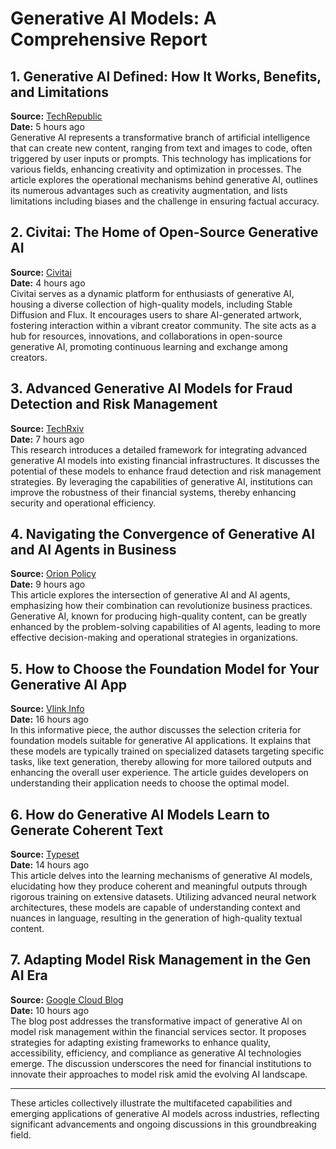 # Generative AI Models: A Comprehensive Report

## 1. Generative AI Defined: How It Works, Benefits, and Limitations
**Source:** [TechRepublic](https://www.techrepublic.com/article/what-is-generative-ai/)  
**Date:** 5 hours ago  
Generative AI represents a transformative branch of artificial intelligence that can create new content, ranging from text and images to code, often triggered by user inputs or prompts. This technology has implications for various fields, enhancing creativity and optimization in processes. The article explores the operational mechanisms behind generative AI, outlines its numerous advantages such as creativity augmentation, and lists limitations including biases and the challenge in ensuring factual accuracy.

## 2. Civitai: The Home of Open-Source Generative AI
**Source:** [Civitai](https://civitai.com/)  
**Date:** 4 hours ago  
Civitai serves as a dynamic platform for enthusiasts of generative AI, housing a diverse collection of high-quality models, including Stable Diffusion and Flux. It encourages users to share AI-generated artwork, fostering interaction within a vibrant creator community. The site acts as a hub for resources, innovations, and collaborations in open-source generative AI, promoting continuous learning and exchange among creators.

## 3. Advanced Generative AI Models for Fraud Detection and Risk Management
**Source:** [TechRxiv](https://www.techrxiv.org/doi/full/10.36227/techrxiv.172978266.60563345/v1)  
**Date:** 7 hours ago  
This research introduces a detailed framework for integrating advanced generative AI models into existing financial infrastructures. It discusses the potential of these models to enhance fraud detection and risk management strategies. By leveraging the capabilities of generative AI, institutions can improve the robustness of their financial systems, thereby enhancing security and operational efficiency.

## 4. Navigating the Convergence of Generative AI and AI Agents in Business
**Source:** [Orion Policy](https://orionpolicy.org/navigating-the-convergence-of-generative-ai-and-ai-agents-in-business/)  
**Date:** 9 hours ago  
This article explores the intersection of generative AI and AI agents, emphasizing how their combination can revolutionize business practices. Generative AI, known for producing high-quality content, can be greatly enhanced by the problem-solving capabilities of AI agents, leading to more effective decision-making and operational strategies in organizations.

## 5. How to Choose the Foundation Model for Your Generative AI App
**Source:** [Vlink Info](https://www.vlinkinfo.com/blog/best-foundation-model-for-your-generative-ai-app/)  
**Date:** 16 hours ago  
In this informative piece, the author discusses the selection criteria for foundation models suitable for generative AI applications. It explains that these models are typically trained on specialized datasets targeting specific tasks, like text generation, thereby allowing for more tailored outputs and enhancing the overall user experience. The article guides developers on understanding their application needs to choose the optimal model.

## 6. How do Generative AI Models Learn to Generate Coherent Text
**Source:** [Typeset](https://typeset.io/questions/how-do-generative-ai-models-learn-to-generate-coherent-and-52wjhrmxri)  
**Date:** 14 hours ago  
This article delves into the learning mechanisms of generative AI models, elucidating how they produce coherent and meaningful outputs through rigorous training on extensive datasets. Utilizing advanced neural network architectures, these models are capable of understanding context and nuances in language, resulting in the generation of high-quality textual content.

## 7. Adapting Model Risk Management in the Gen AI Era
**Source:** [Google Cloud Blog](https://cloud.google.com/blog/topics/financial-services/adapting-model-risk-management-in-the-gen-ai-era)  
**Date:** 10 hours ago  
The blog post addresses the transformative impact of generative AI on model risk management within the financial services sector. It proposes strategies for adapting existing frameworks to enhance quality, accessibility, efficiency, and compliance as generative AI technologies emerge. The discussion underscores the need for financial institutions to innovate their approaches to model risk amid the evolving AI landscape.

---

These articles collectively illustrate the multifaceted capabilities and emerging applications of generative AI models across industries, reflecting significant advancements and ongoing discussions in this groundbreaking field.